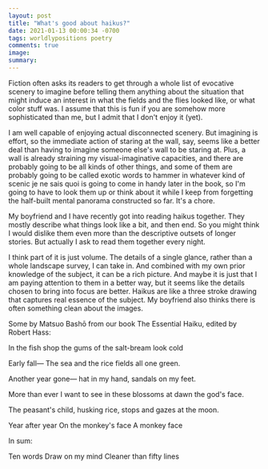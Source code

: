 ```yaml
---
layout: post
title: "What's good about haikus?"
date: 2021-01-13 00:00:34 -0700
tags: worldlypositions poetry
comments: true
image:
summary:
---
```

Fiction often asks its readers to get through a whole list of evocative scenery to imagine before telling them anything about the situation that might induce an interest in what the fields and the flies looked like, or what color stuff was. I assume that this is fun if you are somehow more sophisticated than me, but I admit that I don't enjoy it (yet).

I am well capable of enjoying actual disconnected scenery. But imagining is effort, so the immediate action of staring at the wall, say, seems like a better deal than having to imagine someone else's wall to be staring at. Plus, a wall is already straining my visual-imaginative capacities, and there are probably going to be all kinds of other things, and some of them are probably going to be called exotic words to hammer in whatever kind of scenic je ne sais quoi is going to come in handy later in the book, so I'm going to have to look them up or think about it while I keep from forgetting the half-built mental panorama constructed so far. It's a chore.

My boyfriend and I have recently got into reading haikus together. They mostly describe what things look like a bit, and then end. So you might think I would dislike them even more than the descriptive outsets of longer stories. But actually I ask to read them together every night.

I think part of it is just volume. The details of a single glance, rather than a whole landscape survey, I can take in. And combined with my own prior knowledge of the subject, it can be a rich picture. And maybe it is just that I am paying attention to them in a better way, but it seems like the details chosen to bring into focus are better. Haikus are like a three stroke drawing that captures real essence of the subject. My boyfriend also thinks there is often something clean about the images.

Some by Matsuo Bashō from our book The Essential Haiku, edited by Robert Hass:

In the fish shop
the gums of the salt-bream
look cold

Early fall&mdash;
The sea and the rice fields
all one green.

Another year gone&mdash;
hat in my hand,
sandals on my feet.

More than ever I want to see
in these blossoms at dawn
the god's face.

The peasant's child,
husking rice, stops
and gazes at the moon.

Year after year
On the monkey's face
A monkey face

In sum:

Ten words
Draw on my mind
Cleaner than fifty lines
